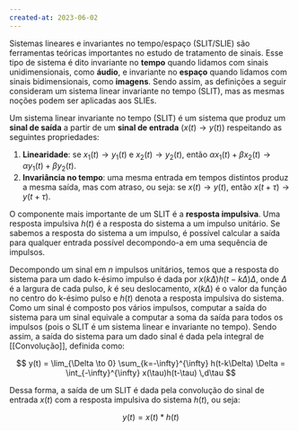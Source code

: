 ```yaml
---
created-at: 2023-06-02
---
```


Sistemas lineares e invariantes no tempo/espaço (SLIT/SLIE) são ferramentas teóricas importantes no estudo de tratamento de sinais. Esse tipo de sistema é dito invariante no **tempo** quando lidamos com sinais unidimensionais, como **áudio**, e invariante no **espaço** quando lidamos com sinais bidimensionais, como **imagens**. Sendo assim, as definições a seguir consideram um sistema linear invariante no tempo (SLIT), mas as mesmas noções podem ser aplicadas aos SLIEs.

Um sistema linear invariante no tempo (SLIT) é um sistema que produz um **sinal de saída** a partir de um **sinal de entrada** ($x(t) \to y(t)$) respeitando as seguintes propriedades:

1. **Linearidade**: se $x_1(t) \to y_1(t)$ e $x_2(t) \to y_2(t)$, então $\alpha x_1(t) + \beta x_2(t) \to \alpha y_1(t) + \beta y_2(t)$.
2. **Invariância no tempo**: uma mesma entrada em tempos distintos produz a mesma saída, mas com atraso, ou seja: se $x(t) \to y(t)$, então $x(t + \tau) \to y(t + \tau)$.

O componente mais importante de um SLIT é a **resposta impulsiva**. Uma resposta impulsiva $h(t)$ é a resposta do sistema a um impulso unitário. Se sabemos a resposta do sistema a um impulso, é possível calcular a saída para qualquer entrada possível decompondo-a em uma sequência de impulsos.

Decompondo um sinal em $n$ impulsos unitários, temos que a resposta do sistema para um dado k-ésimo impulso é dada por $x(k\Delta)h(t-k\Delta)\Delta$, onde $\Delta$ é a largura de cada pulso, $k$ é seu deslocamento, $x(k\Delta)$ é o valor da função no centro do k-ésimo pulso e $h(t)$ denota a resposta impulsiva do sistema. Como um sinal é composto pos vários impulsos, computar a saída do sistema para um sinal equivale a computar a soma da saída para todos os impulsos (pois o SLIT é um sistema linear e invariante no tempo). Sendo assim, a saída do sistema para um dado sinal é dada pela integral de [[Convolução]], definida como:

$$
y(t) = \lim_{\Delta \to 0} \sum_{k=-\infty}^{\infty} h(t-k\Delta) \Delta = \int_{-\infty}^{\infty} x(\tau)h(t-\tau) \,d\tau
$$

Dessa forma, a saída de um SLIT é dada pela convolução do sinal de entrada $x(t)$ com a resposta impulsiva do sistema $h(t)$, ou seja:

$$
y(t) = x(t) * h(t)
$$
